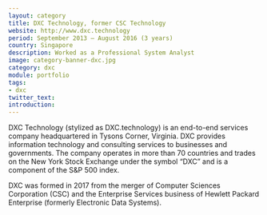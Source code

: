 ```yaml
---
layout: category
title: DXC Technology, former CSC Technology
website: http://www.dxc.technology
period: September 2013 – August 2016 (3 years)
country: Singapore
description: Worked as a Professional System Analyst
image: category-banner-dxc.jpg
category: dxc
module: portfolio
tags:
- dxc
twitter_text: 
introduction: 
---
```


DXC Technology (stylized as DXC.technology) is an end-to-end services company headquartered in Tysons 
Corner, Virginia. DXC provides information technology and consulting services to businesses and 
governments. The company operates in more than 70 countries and trades on the New York Stock Exchange 
under the symbol “DXC” and is a component of the S&P 500 index.

DXC was formed in 2017 from the merger of Computer Sciences Corporation (CSC) and the Enterprise 
Services business of Hewlett Packard Enterprise (formerly Electronic Data Systems).